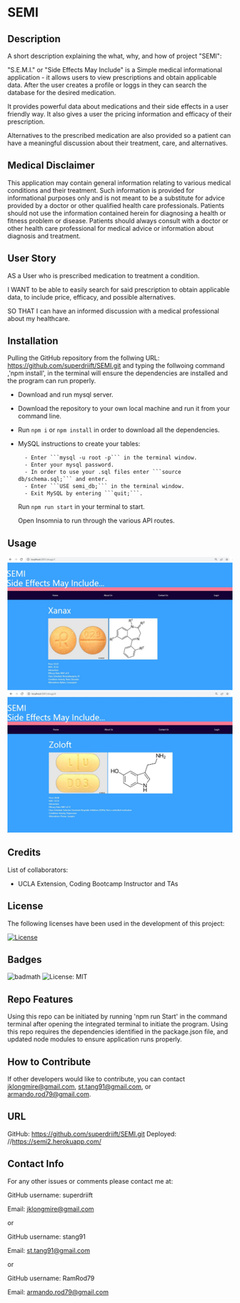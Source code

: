 # SEMI

## Description

A short description explaining the what, why, and how of project "SEMI":

"S.E.M.I." or "Side Effects May Include" is a Simple medical informational application - it allows users to view prescriptions and obtain applicable data. After the user creates a profile or loggs in they can search the database for the desired medication. 

It provides powerful data about medications and their side effects in a user friendly way. It also gives a user the pricing information and efficacy of their prescription. 

Alternatives to the prescribed medication are also provided so a patient can have a meaningful discussion about their treatment, care,  and alternatives.


## Medical Disclaimer

This application may contain general information relating to various medical conditions and their treatment. Such information is provided for informational purposes only and is not meant to be a substitute for advice provided by a doctor or other qualified health care professionals. Patients should not use the information contained herein for diagnosing a health or fitness problem or disease. Patients should always consult with a doctor or other health care professional for medical advice or information about diagnosis and treatment.



## User Story

AS a User who is prescribed medication to treatment a condition. 

I WANT to be able to easily search for said prescription to obtain applicable data, to include price, efficacy, and possible alternatives.

SO THAT I can have an informed discussion with a medical professional about my healthcare.

## Installation

Pulling the GitHub repository from the follwing URL: https://github.com/superdriift/SEMI.git and typing the follwoing command ,'npm install', in the terminal will ensure the dependencies are installed and the program can run properly.

- Download and run mysql server.

- Download the repository to your own local machine and run it from your command line.

- Run ```npm i``` or ```npm install``` in order to download all the dependencies.

- MySQL instructions to create your tables:

        - Enter ```mysql -u root -p``` in the terminal window.
        - Enter your mysql password. 
        - In order to use your .sql files enter ```source db/schema.sql;``` and enter.
        - Enter ```USE semi_db;``` in the terminal window.
        - Exit MySQL by entering ```quit;```.
  
  Run ```npm run start``` in your terminal to start.

  Open Insomnia to run through the various API routes.

## Usage

![Screenshot of app being used.](./public/images/Screenshot01.jpg)
![Screenshot of app being used.](./public/images/Screenshot02.jpg)

## Credits

List of collaborators:

- UCLA Extension, Coding Bootcamp Instructor and TAs

## License

The following licenses have been used in the development of this project:

[![License](https://img.shields.io/badge/License-MIT-success)](https://opensource.org/licenses/MIT)

## Badges

![badmath](https://img.shields.io/github/languages/top/lernantino/badmath)
![License: MIT](https://img.shields.io/badge/License-MIT-success)

## Repo Features

Using this repo can be initiated by running 'npm run Start' in the command terminal after opening the integrated terminal to initiate the program. Using this repo requires the dependencies identified in the package.json file, and updated node modules to ensure application runs properly.

## How to Contribute

If other developers would like to contribute, you can contact jklongmire@gmail.com, st.tang91@gmail.com, or armando.rod79@gmail.com.

## URL
GitHub: https://github.com/superdriift/SEMI.git
Deployed: //https://semi2.herokuapp.com/

## Contact Info

For any other issues or comments please contact me at:

GitHub username: superdriift

Email: jklongmire@gmail.com

or

GitHub username: stang91

Email: st.tang91@gmail.com

or

GitHub username: RamRod79

Email: armando.rod79@gmail.com